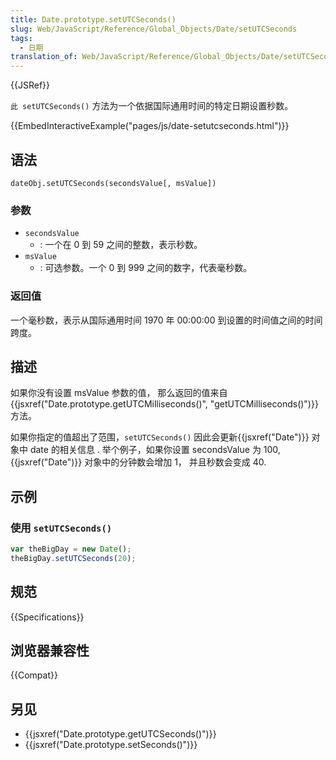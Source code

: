 ```yaml
---
title: Date.prototype.setUTCSeconds()
slug: Web/JavaScript/Reference/Global_Objects/Date/setUTCSeconds
tags:
  - 日期
translation_of: Web/JavaScript/Reference/Global_Objects/Date/setUTCSeconds
---
```

{{JSRef}}

`此 setUTCSeconds()` 方法为一个依据国际通用时间的特定日期设置秒数。

{{EmbedInteractiveExample("pages/js/date-setutcseconds.html")}}

## 语法

```plain
dateObj.setUTCSeconds(secondsValue[, msValue])
```

### 参数

- `secondsValue`
  - : 一个在 0 到 59 之间的整数，表示秒数。
- `msValue`
  - : 可选参数。一个 0 到 999 之间的数字，代表毫秒数。

### 返回值

一个毫秒数，表示从国际通用时间 1970 年 00:00:00 到设置的时间值之间的时间跨度。

## 描述

如果你没有设置 msValue 参数的值， 那么返回的值来自{{jsxref("Date.prototype.getUTCMilliseconds()", "getUTCMilliseconds()")}} 方法。

如果你指定的值超出了范围，`setUTCSeconds()` 因此会更新{{jsxref("Date")}} 对象中 date 的相关信息 . 举个例子，如果你设置 secondsValue 为 100, {{jsxref("Date")}} 对象中的分钟数会增加 1， 并且秒数会变成 40.

## 示例

### 使用 `setUTCSeconds()`

```js
var theBigDay = new Date();
theBigDay.setUTCSeconds(20);
```

## 规范

{{Specifications}}

## 浏览器兼容性

{{Compat}}

## 另见

- {{jsxref("Date.prototype.getUTCSeconds()")}}
- {{jsxref("Date.prototype.setSeconds()")}}
